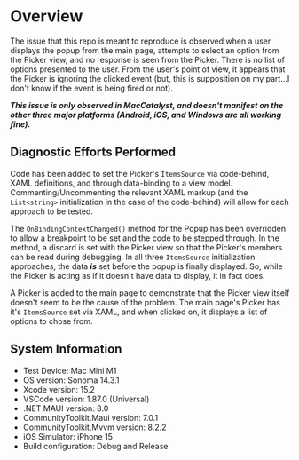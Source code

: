 # Overview
The issue that this repo is meant to reproduce is observed when a user displays the popup from the main page, attempts to select an option from the Picker view, and no response is seen from the Picker. There is no list of options presented to the user. From the user's point of view, it appears that the Picker is ignoring the clicked event (but, this is supposition on my part...I don't know if the event is being fired or not).

**_This issue is only observed in MacCatalyst, and doesn't manifest on the other three major platforms (Android, iOS, and Windows are all working fine)._**

## Diagnostic Efforts Performed
Code has been added to set the Picker's `ItemsSource` via code-behind, XAML definitions, and through data-binding to a view model. Commenting/Uncommenting the relevant XAML markup (and the `List<string>` initialization in the case of the code-behind) will allow for each approach to be tested.

The `OnBindingContextChanged()` method for the Popup has been overridden to allow a breakpoint to be set and the code to be stepped through. In the method, a discard is set with the Picker view so that the Picker's members can be read during debugging. In all three `ItemsSource` initialization approaches, the data **_is_** set before the popup is finally displayed. So, while the Picker is acting as if it doesn't have data to display, it in fact does.

A Picker is added to the main page to demonstrate that the Picker view itself doesn't seem to be the cause of the problem. The main page's Picker has it's `ItemsSource` set via XAML, and when clicked on, it displays a list of options to chose from.

## System Information
* Test Device: Mac Mini M1
* OS version: Sonoma 14.3.1
* Xcode version: 15.2
* VSCode version: 1.87.0 (Universal)
* .NET MAUI version: 8.0
* CommunityToolkit.Maui version: 7.0.1
* CommunityToolkit.Mvvm version: 8.2.2
* iOS Simulator: iPhone 15
* Build configuration: Debug and Release
